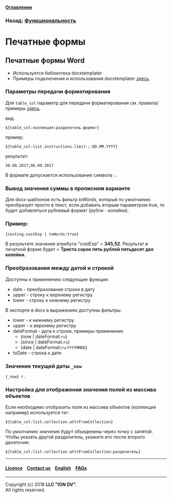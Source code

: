 #### [Оглавление](/docs/ru/index.md)

### Назад: [Функциональность](/docs/ru/2_system_description/functionality/functionality.md)

# Печатные формы

## Печатные формы Word

- Используется библиотека docxtemplater
- Примеры подключения и использования docxtemplater [здесь](http://javascript-ninja.fr/docxtemplater/v1/examples/demo.html).

### Параметры передачи форматирования

Для `table_col` параметр для передачи форматирования см. правила/примеры [здесь](https://momentjs.com/docs/#/displaying/).

вид: 
```
${table_col:коллекция:разделитель:формат}
```
пример:
```
${table_col:list.instructions.limit:;:DD.MM.YYYY}
```
результат:
```
30.08.2017;06.09.2017
```
В формате допускается использование символа `:`.

### Вывод значения суммы в прописном варианте

Для docx-шаблонов есть фильтр *toWords*, который по умолчанию преобразует просто в текст, если добавить вторым параметром true, то будет добавляться рублевый формат (рубли - копейки).

### Пример:
```
{costing.costExp | toWords:true}
```

В результате значение атрибута "costExp" = **345,52**. Результат в печатной форме будет = **Триста сорок пять рублей пятьдесят две копейки**.

### Преобразования между датой и строкой

Доступны к применению следующие функции:
* date - преобразование строки в дату
* upper - строку к верхнему регистру
* lower - строку к нижнему регистру

В экспорте в docx в выражениях доступны фильтры:
* lower - к нижнему регистру
* upper - к верхнему регистру
* dateFormat - дата к строке, примеры применения:
  * {now | dateFormat:`ru`}
  * {since | dateFormat:`ru`}
  * {date | dateFormat:`ru`:`YYYYMMDD`}
* toDate - строка к дате

### Значение текущей даты `_now`

```
{_now} г.
```

### Настройка для отображения значения полей из массива объектов

Если необходимо отобразить поля из массива объектов (коллекция например) используется тэг:

```
${table_col:list.collection.attrFromCollection}
```

По умолчанию значения будут объеденины через точку с запятой. Чтобы указать другой разделитель, укажите его после второго двоеточия:

```
${table_col:list.collection.attrFromCollection:разделитель}
```

--------------------------------------------------------------------------  


 #### [Licence](/LICENCE.md) &ensp;  [Contact us](https://iondv.com) &ensp;  [English](\docs\en\2_system_description\functionality\printed_forms.md)   &ensp; [FAQs](/faqs.md)          



--------------------------------------------------------------------------  

Copyright (c) 2018 **LLC "ION DV"**.  
All rights reserved. 